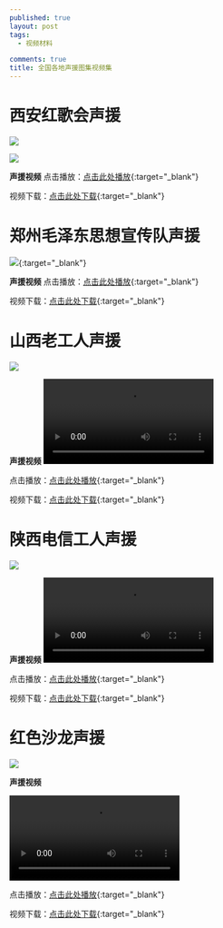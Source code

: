 ```yaml
---
published: true
layout: post
tags:
  - 视频材料

comments: true
title: 全国各地声援图集视频集
---
```


# **西安红歌会声援**

![](http://wx1.sinaimg.cn/mw690/0060lm7Tly1ftysxlmzbmj30m80gojtp.jpg)

![](http://wx3.sinaimg.cn/mw690/0060lm7Tly1ftyszf84ndj31kw16okjm.jpg)

**声援视频**
点击播放：[点击此处播放](https://www.yylep.com/f-3188-ck/fff40b0d.mp4?pan=ty){:target="_blank"}

视频下载：[点击此处下载](https://www.yylep.com/f-3188-d/fff40b0d.mp4?pan=ty){:target="_blank"}

# **郑州毛泽东思想宣传队声援**

![](http://wx1.sinaimg.cn/mw690/0060lm7Tly1ftysxpo5f5j31kw0x7gv1.jpg){:target="_blank"}

**声援视频**
点击播放：[点击此处播放](https://www.yylep.com/f-3188-ck/d8f96c16.mp4?pan=ty){:target="_blank"}

视频下载：[点击此处下载](https://www.yylep.com/f-3188-d/d8f96c16.mp4?pan=ty){:target="_blank"}

# **山西老工人声援**

![](http://wx4.sinaimg.cn/mw690/0060lm7Tly1ftysxq1mq4j31kw0p4n90.jpg)

**声援视频**
<video controls="" src="https://cloud189-nj.oos-js.ctyunapi.cn/9c5f0027-bf2f-4022-85c6-082e9b243a4c?x-amz-UFID=7149022185325844&amp;x-amz-FSIZE=7243905&amp;response-content-type=video/mp4&amp;Expires=1533461777&amp;x-amz-UID=629396471&amp;response-content-disposition=attachment%3Bfilename%3D%22%C3%A5%C2%B1%C2%B1%C3%A8%C2%A5%C2%BF%C3%A8%C2%80%C2%81%C3%A5%C2%B7%C2%A5%C3%A4%C2%BA%C2%BA.mp4%22&amp;AWSAccessKeyId=ad2d051c334eb8bbf4c1&amp;x-amz-CLOUDTYPEIN=PERSON&amp;Signature=XtUD/zAYmXJUVDKW6o6UePYFeIg%3D" id="ckplayer_a1"></video>

点击播放：[点击此处播放](https://www.yylep.com/f-3188-ck/0c3ae9aa.mp4?pan=ty){:target="_blank"}

视频下载：[点击此处下载](https://www.yylep.com/f-3188-d/0c3ae9aa.mp4?pan=ty){:target="_blank"}


# **陕西电信工人声援**

![](http://wx2.sinaimg.cn/mw690/0060lm7Tly1ftysxrfy5oj31kw0osgvy.jpg)

**声援视频**
<video controls="" src="https://cloud189-nj.oos-js.ctyunapi.cn/f8a3438f-db79-4cbc-ada5-8381be40fdfd?x-amz-UFID=9149122187168761&amp;x-amz-FSIZE=4930591&amp;response-content-type=video/mp4&amp;Expires=1533476566&amp;x-amz-UID=629396471&amp;response-content-disposition=attachment%3Bfilename%3D%227.30%C3%A9%C2%99%C2%95%C3%A8%C2%A5%C2%BF%C3%A8%C2%80%C2%81%C3%A5%C2%B7%C2%A5%C3%A4%C2%BA%C2%BA%C3%A6%C2%94%C2%AF%C3%A6%C2%8C%C2%81%C3%A4%C2%BD%C2%B3%C3%A5%C2%A3%C2%AB%C3%A5%C2%B7%C2%A5%C3%A4%C2%BA%C2%BA%C3%A7%C2%BB%C2%B4%C3%A6%C2%9D%C2%83%20.mp4%22&amp;AWSAccessKeyId=ad2d051c334eb8bbf4c1&amp;x-amz-CLOUDTYPEIN=PERSON&amp;Signature=JpI9ApFJ6cu56%2BM79NlTIm76Fcs%3D" id="ckplayer_a1"></video>

点击播放：[点击此处播放](https://www.yylep.com/f-3188-ck/5133b8bf.mp4?pan=ty){:target="_blank"}

视频下载：[点击此处下载](https://www.yylep.com/f-3188-d/5133b8bf.mp4?pan=ty){:target="_blank"}


# **红色沙龙声援**

![](http://wx4.sinaimg.cn/mw690/0060lm7Tly1ftywxqn1ulj30q60dsqj4.jpg)

**声援视频**

<video controls="" src="https://cloud189-nj.oos-js.ctyunapi.cn/5d6f4344-f65f-4e58-9ff4-924e364da555?x-amz-UFID=1149122476115635&amp;x-amz-FSIZE=3031349&amp;response-content-type=video/mp4&amp;Expires=1533468902&amp;x-amz-UID=629396471&amp;response-content-disposition=attachment%3Bfilename%3D%22%C3%A7%C2%BA%C2%A2%C3%A8%C2%89%C2%B2%C3%A6%C2%B2%C2%99%C3%A9%C2%BE%C2%99%C3%A5%C2%A3%C2%B0%C3%A6%C2%8F%C2%B4.mp4%22&amp;AWSAccessKeyId=ad2d051c334eb8bbf4c1&amp;x-amz-CLOUDTYPEIN=PERSON&amp;Signature=xb5Ia8xKBM13mUJxNg%2Bs1BMh/g0%3D" id="ckplayer_a1"></video>

点击播放：[点击此处播放](https://www.yylep.com/f-3188-ck/9cce3f25.mp4?pan=ty){:target="_blank"}

视频下载：[点击此处下载](https://www.yylep.com/f-3188-d/9cce3f25.mp4?pan=ty){:target="_blank"}



